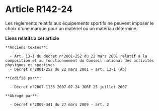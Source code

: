 # Article R142-24

Les règlements relatifs aux équipements sportifs ne peuvent imposer le choix d'une marque pour un matériel ou un matériau
déterminé.

**Liens relatifs à cet article**

	**Anciens textes**:

	  - Art. 13-1 du décret n°2001-252 du 22 mars 2001 relatif à la composition et au fonctionnement du Conseil national des activités physiques et sportives
	  - Décret n°2001-252 du 22 mars 2001 - art. 13-1 (Ab)

	**Codifié par**:

	  - Décret n°2007-1133 2007-07-24 JORF 25 juillet 2007

	**Abrogé par**:

	  - Décret n°2009-341 du 27 mars 2009 - art. 2
